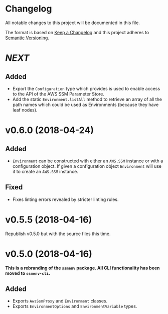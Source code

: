 # Changelog

All notable changes to this project will be documented in this file.

The format is based on [Keep a Changelog][kac] and this project adheres to
[Semantic Versioning][semver].

[kac]: http://keepachangelog.com/en/1.0.0/
[semver]: http://semver.org/spec/v2.0.0.html

# _NEXT_

## Added

* Export the `Configuration` type which provides is used to enable access to
  the API of the AWS SSM Parameter Store.
* Add the static `Environment.listAll` method to retrieve an array of all the
  path names which could be used as Environments (because they have leaf
  nodes).

# v0.6.0 (2018-04-24)

## Added

* `Environment` can be constructed with either an `AWS.SSM` instance or with a
  configuration object. If given a configuration object `Environment` will use
  it to create an `AWS.SSM` instance.

## Fixed

* Fixes linting errors revealed by stricter linting rules.

# v0.5.5 (2018-04-16)

Republish v0.5.0 but with the source files this time.

# v0.5.0 (2018-04-16)

**This is a rebranding of the `ssmenv` package. All CLI functionality has been
moved to `ssmenv-cli`.**

## Added

* Exports `AwsSsmProxy` and `Environment` classes.
* Exports `EnvironmentOptions` and `EnvironmentVariable` types.
